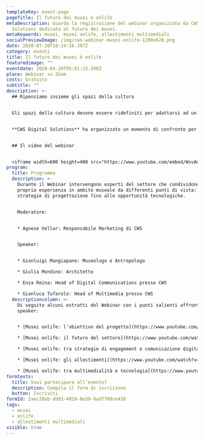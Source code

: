 ```yaml
---
templateKey: event-page
pageTitle: Il futuro dei musei è onlife
metaDescription: Guarda la registrazione del webinar organizzato da CWS Digital
  Solutions dedicato al futuro dei musei.
metaKeywords: musei, musei onlife, allestimenti multimediali
socialPreviewImage: /img/cws-webinar-musei-onlife-1200x628.png
date: 2020-07-20T10:14:18.397Z
category: eventi
title: Il futuro dei musei è onlife
featuredimage: ""
eventdate: 2020-04-20T05:01:15.596Z
place: Webinar su Zoom
costs: Gratuito
subtitle: ""
description: >-
  ## Ripensiamo insieme gli spazi della cultura


  Gli spazi della cultura devono essere ridefiniti per adattarsi ad un contesto sociale ed economico che vede da un lato la crescita della *shut in economy*, dall'altro nuove pratiche di fruizione derivate dalle esigenze di distanziamento sociale. </br> L'accesso alla produzione culturale online, il tracciamento degli spostamenti, le norme finalizzate a garantire maggiore sicurezza, devono essere bilanciate con le esigenze di socialità e di piacere dell'esperienza di fruizione, in particolare dove, fino a ieri, la dimensione fisica rappresentava l'elemento caratterizzante, come nel caso dei musei. 


  **CWS Digital Solutions** ha organizzato un momento di confronto per comprendere le esigenze del settore museale e le opportunità delle tecnologie digitali e di nuovi metodi di progettazione come l'**[Exhibit Design Onlife](https://www.cws.it/musei-onlife)**.


  ## Il video del webinar


  <iframe width=600 height=400 src="https://www.youtube.com/embed/WsvAn1e6nvw" frameborder="0" allow="accelerometer; autoplay; encrypted-media; gyroscope; picture-in-picture" allowfullscreen></iframe>
program:
  title: Programma
  description: >-
    Durante il Webinar intervengono esperti del settore che condividono la
    propria esperienza in ambito museale da differenti punti di vista: dalle
    strategie di progettazione fino alle opportunità tecnologiche.


    Moderatore:


    * Agnese Vellar: Responsabile Marketing di CWS


    Speaker:


    * Gianluigi Mangiapane: Museologo e Antropologo

    * Giulia Mondino: Architetto

    * Enza Reina: Head of Digital Communications presso CWS

    * Gianluca Tufarolo: Head of Multimedia presso CWS
  descriptioncolumn: >-
    Di seguito alcuni estratti del Webinar con i punti salienti affrontati dagli
    speaker:


    * [Musei onlife: l'obiettivo del progetto](https://www.youtube.com/watch?v=zbAo4-8JyiI)

    * [Musei onlife: il futuro del settore](https://www.youtube.com/watch?v=uyteWr1qQmU)

    * [Musei onlife: tra strategie di engagement e comunicazione digitale](https://www.youtube.com/watch?v=W2AXNxKyGsg)

    * [Musei onlife: gli allestimenti](https://www.youtube.com/watch?v=H768WFpBzyI)

    * [Musei onlife: tra multimedialità e tecnologia](https://www.youtube.com/watch?v=P4cT4h4zOpU)
formtexts:
  title: Vuoi partecipare all’evento?
  description: Compila il form di iscrizione
  button: Iscriviti
formId: 2aec28eb-ddd3-4910-8e39-9ad7789ce410
tags:
  - musei
  - onlife
  - allestimenti multimediali
visible: true
---
```

